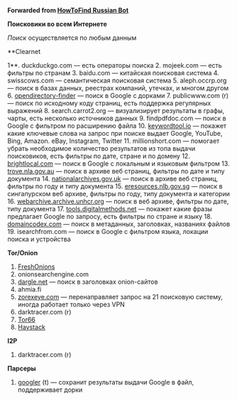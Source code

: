 **Forwarded from [HowToFind Russian Bot](https://t.me/HowToFindRU_Robot)**

**Поисковики во всем Интернете**

*Поиск* осуществляется по любым данным


**Clearnet

1**. duckduckgo.com — есть операторы поиска
2. mojeek.com — есть фильтры по странам
3. baidu.com — китайская поисковая система
4. swisscows.com — семантическая поисковая система
5. aleph.occrp.org — поиск в базах данных, реестрах компаний, утечках, и многом другом
6. [opendirectory-finder](https://ewasion.github.io/opendirectory-finder/) — поиск в Google с дорками
7. publicwww.com (r) — поиск по исходному коду страниц, есть поддержка регулярных выражений
8. search.carrot2.org — визуализирует результаты в графы, чарты, есть несколько источников данных
9. findpdfdoc.com — поиск в Google с фильтром по расширению файла
10. [keywordtool.io](https://keywordtool.io/search/keywords/) — покажет какие ключевые слова на запрос при поиске выдает Google, YouTube, Bing, Amazon. eBay, Instagram, Twitter
11. millionshort.com — помогает убрать необходимое количество результатов из топа выдачи поисковиков, есть фильтры по дате, стране и по домену
12. [brightlocal.com](https://www.brightlocal.com/local-search-results-checker/) — поиск в Google с локальным и языковым фильтром 
13. [trove.nla.gov.au](https://trove.nla.gov.au/search/category/websites) — поиск в архиве веб страниц, фильтры по дате и типу документа
14. [nationalarchives.gov.uk](http://webarchive.nationalarchives.gov.uk/search/) — поиск в архиве веб страниц, фильтры по году и типу документа
15. [eresources.nlb.gov.sg](http://eresources.nlb.gov.sg/webarchives/landing-page) —  поиск в сингапурском веб архиве, фильтры по году, типу документа и категории
16. [webarchive.archive.unhcr.org](https://webarchive.archive.unhcr.org/search) — поиск в веб архиве, фильтры по дате, типу документа
17. [tools.digitalmethods.net](http://tools.digitalmethods.net/beta/scrapeGoogle/autocomplete.php) — покажет какие фразы предлагает Google по запросу, есть фильтры по стране и языку
18. [domaincodex.com](https://www.domaincodex.com/search.php) — поиск в метаданных, заголовках, названиях файлов
19. isearchfrom.com — поиск в Google с фильтром языка, локации поиска и устройства


**Tor/Onion**

1. [FreshOnions](http://freshonifyfe4rmuh6qwpsexfhdrww7wnt5qmkoertwxmcuvm4woo4ad.onion/)
2. onionsearchengine.com
3. [dargle.net](http://www.dargle.net/search) — поиск в заголовках onion-сайтов
4. ahmia.fi
5. [zorexeye.com](http://zorexeye.com/s/darkweb/) — перенаправляет запрос на 21 поисковую систему, иногда работает только через VPN
6. darktracer.com (r)
7. [Tor66](http://tor66sewebgixwhcqfnp5inzp5x5uohhdy3kvtnyfxc2e5mxiuh34iid.onion/)
8. [Haystack](http://haystak5njsmn2hqkewecpaxetahtwhsbsa64jom2k22z5afxhnpxfid.onion/)


**I2P**

1. darktracer.com (r)


**Парсеры**

1. [googler](https://github.com/jarun/googler) (t) — сохранит результаты выдачи Google в файл, поддерживает дорки